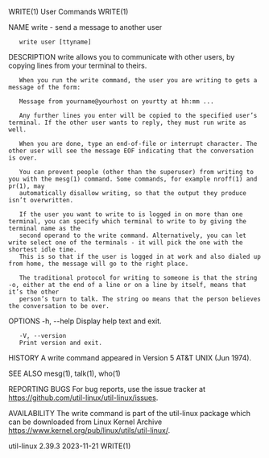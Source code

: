 WRITE(1)								 User Commands								      WRITE(1)

NAME
       write - send a message to another user

       write user [ttyname]

DESCRIPTION
       write allows you to communicate with other users, by copying lines from your terminal to theirs.

       When you run the write command, the user you are writing to gets a message of the form:

	   Message from yourname@yourhost on yourtty at hh:mm ...

       Any further lines you enter will be copied to the specified user’s terminal. If the other user wants to reply, they must run write as well.

       When you are done, type an end-of-file or interrupt character. The other user will see the message EOF indicating that the conversation is over.

       You can prevent people (other than the superuser) from writing to you with the mesg(1) command. Some commands, for example nroff(1) and pr(1), may
       automatically disallow writing, so that the output they produce isn’t overwritten.

       If the user you want to write to is logged in on more than one terminal, you can specify which terminal to write to by giving the terminal name as the
       second operand to the write command. Alternatively, you can let write select one of the terminals - it will pick the one with the shortest idle time.
       This is so that if the user is logged in at work and also dialed up from home, the message will go to the right place.

       The traditional protocol for writing to someone is that the string -o, either at the end of a line or on a line by itself, means that it’s the other
       person’s turn to talk. The string oo means that the person believes the conversation to be over.

OPTIONS
       -h, --help
	   Display help text and exit.

       -V, --version
	   Print version and exit.

HISTORY
       A write command appeared in Version 5 AT&T UNIX (Jun 1974).

SEE ALSO
       mesg(1), talk(1), who(1)

REPORTING BUGS
       For bug reports, use the issue tracker at https://github.com/util-linux/util-linux/issues.

AVAILABILITY
       The write command is part of the util-linux package which can be downloaded from Linux Kernel Archive
       <https://www.kernel.org/pub/linux/utils/util-linux/>.

util-linux 2.39.3							  2023-11-21								      WRITE(1)
